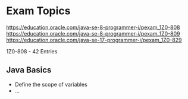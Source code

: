 # Exam Topics

https://education.oracle.com/java-se-8-programmer-i/pexam_1Z0-808
https://education.oracle.com/java-se-8-programmer-i/pexam_1Z0-809
https://education.oracle.com/java-se-17-programmer-i/pexam_1Z0-829

1Z0-808 - 42 Entries

## Java Basics

- Define the scope of variables 
- ...